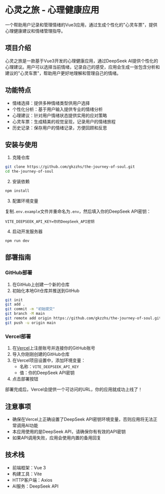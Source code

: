 # 心灵之旅 - 心理健康应用

一个帮助用户记录和管理情绪的Vue3应用，通过生成个性化的"心灵车票"，提供心理健康建议和情绪管理指导。

## 项目介绍

心灵之旅是一款基于Vue3开发的心理健康应用，通过DeepSeek AI提供个性化的心理建议。用户可以选择当前情绪，记录自己的感受，应用会生成一张包含分析和建议的"心灵车票"，帮助用户更好地理解和管理自己的情绪。

## 功能特点

- 情绪选择：提供多种情绪类型供用户选择
- 个性化分析：基于用户输入提供专业的情绪分析
- 心理建议：针对用户情绪状态提供实用的应对策略
- 心灵车票：生成精美的视觉呈现，记录用户的情绪旅程
- 历史记录：保存用户的情绪记录，方便回顾和反思

## 安装与使用

1. 克隆仓库

```bash
git clone https://github.com/gkzzhs/the-journey-of-soul.git
cd the-journey-of-soul
```

2. 安装依赖

```bash
npm install
```

3. 配置环境变量

复制`.env.example`文件并重命名为`.env`，然后填入你的DeepSeek API密钥：

```
VITE_DEEPSEEK_API_KEY=你的DeepSeek_API密钥
```

4. 启动开发服务器

```bash
npm run dev
```

## 部署指南

### GitHub部署

1. 在GitHub上创建一个新的仓库
2. 初始化本地Git仓库并推送到GitHub

```bash
git init
git add .
git commit -m "初始提交"
git branch -M main
git remote add origin https://github.com/gkzzhs/the-journey-of-soul.git
git push -u origin main
```

### Vercel部署

1. 在[Vercel](https://vercel.com)上注册账号并连接你的GitHub账号
2. 导入你刚刚创建的GitHub仓库
3. 在Vercel项目设置中，添加环境变量：
   - 名称：`VITE_DEEPSEEK_API_KEY`
   - 值：你的DeepSeek API密钥
4. 点击部署按钮

部署完成后，Vercel会提供一个可访问的URL，你的应用就成功上线了！

## 注意事项

- 确保在Vercel上正确设置了DeepSeek API密钥环境变量，否则应用将无法正常调用AI功能
- 本应用使用的是DeepSeek API，请确保你有有效的API密钥
- 如果API调用失败，应用会使用内置的备用回复

## 技术栈

- 前端框架：Vue 3
- 构建工具：Vite
- HTTP客户端：Axios
- AI服务：DeepSeek API